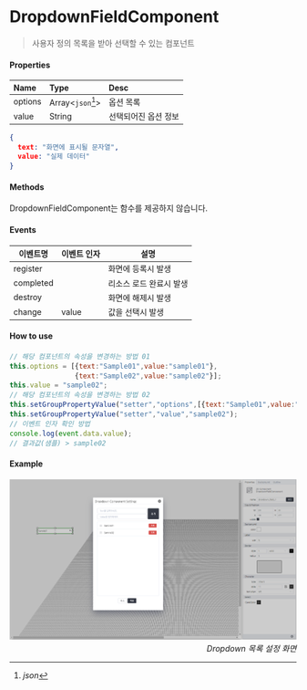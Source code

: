# DropdownFieldComponent
> 사용자 정의 목록을 받아 선택할 수 있는 컴포넌트

#### Properties
| Name       | Type    | Desc                                                |
| :--------- | :------ | :-------------------------------------------------- |
| options | Array<`json`[^1]>  | 옵션 목록                                  |
| value   | String | 선택되어진 옵션 정보                                 |

[^1]: *json*
```json
{
  text: "화면에 표시될 문자열",
  value: "실제 데이터"
}
```

#### Methods

DropdownFieldComponent는 함수를 제공하지 않습니다.

#### Events
|이벤트명|이벤트 인자|설명|
|---|---|---|
|register||화면에 등록시 발생|
|completed||리소스 로드 완료시 발생|
|destroy||화면에 해제시 발생|
|change|value|값을 선택시 발생|


#### How to use
```js
// 해당 컴포넌트의 속성을 변경하는 방법 01
this.options = [{text:"Sample01",value:"sample01"},
                {text:"Sample02",value:"sample02"}];
this.value = "sample02";
// 해당 컴포넌트의 속성을 변경하는 방법 02
this.setGroupPropertyValue("setter","options",[{text:"Sample01",value:"sample01"},{text:"Sample02",value:"sample02"}]);
this.setGroupPropertyValue("setter","value","sample02");
// 이벤트 인자 확인 방법
console.log(event.data.value);
// 결과값(샘플) > sample02
```


#### Example

![gras](./images/dropdown.png)
<p align="right" style="margin-top: -.85em;font-style: italic;">Dropdown 목록 설정 화면</p>